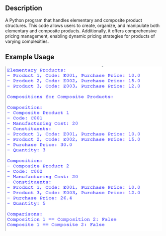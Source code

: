 ## Description
A Python program that handles elementary and composite product structures. This code allows users to create, organize, and manipulate both elementary and composite products. Additionally, it offers comprehensive pricing management, enabling dynamic pricing strategies for products of varying complexities.
## Example Usage
<img src="eg.png">
